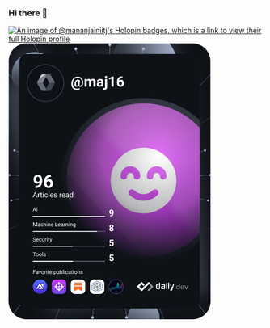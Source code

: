 ### Hi there 👋

<!--
**MananJain-IITJ/MananJain-IITJ** is a ✨ _special_ ✨ repository because its `README.md` (this file) appears on your GitHub profile.

Here are some ideas to get you started:

- 🔭 I’m currently working on ...
- 🌱 I’m currently learning ...
- 👯 I’m looking to collaborate on ...
- 🤔 I’m looking for help with ...
- 💬 Ask me about ...
- 📫 How to reach me: ...
- 😄 Pronouns: ...
- ⚡ Fun fact: ...
-->
[![An image of @mananjainiitj's Holopin badges, which is a link to view their full Holopin profile](https://holopin.me/mananjainiitj)](https://holopin.io/@mananjainiitj)
<a href="https://app.daily.dev/DailyDevTips"><img src="https://github.com/MananJain-IITJ/MananJain-IITJ/blob/main/devcard.svg" width="400" alt="Manan's Dev Card"/></a>
